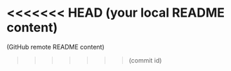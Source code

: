 <<<<<<< HEAD
(your local README content)
=======
(GitHub remote README content)
>>>>>>> (commit id)
